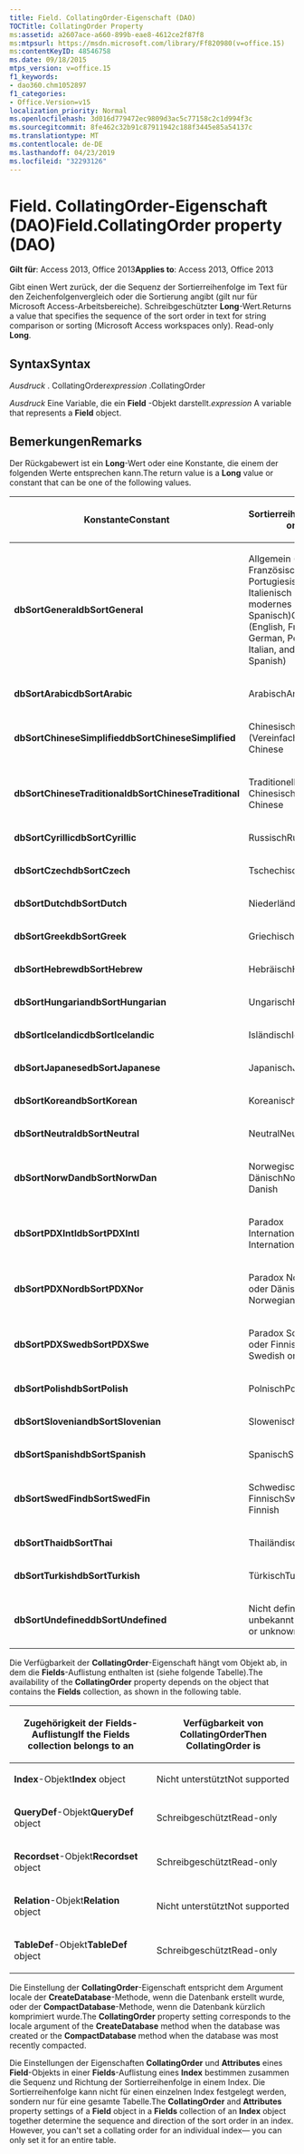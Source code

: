 ```yaml
---
title: Field. CollatingOrder-Eigenschaft (DAO)
TOCTitle: CollatingOrder Property
ms:assetid: a2607ace-a660-899b-eae8-4612ce2f87f8
ms:mtpsurl: https://msdn.microsoft.com/library/Ff820980(v=office.15)
ms:contentKeyID: 48546758
ms.date: 09/18/2015
mtps_version: v=office.15
f1_keywords:
- dao360.chm1052897
f1_categories:
- Office.Version=v15
localization_priority: Normal
ms.openlocfilehash: 3d016d779472ec9809d3ac5c77158c2c1d994f3c
ms.sourcegitcommit: 8fe462c32b91c87911942c188f3445e85a54137c
ms.translationtype: MT
ms.contentlocale: de-DE
ms.lasthandoff: 04/23/2019
ms.locfileid: "32293126"
---
```

# <a name="fieldcollatingorder-property-dao"></a><span data-ttu-id="d1f7d-102">Field. CollatingOrder-Eigenschaft (DAO)</span><span class="sxs-lookup"><span data-stu-id="d1f7d-102">Field.CollatingOrder property (DAO)</span></span>


<span data-ttu-id="d1f7d-103">**Gilt für**: Access 2013, Office 2013</span><span class="sxs-lookup"><span data-stu-id="d1f7d-103">**Applies to**: Access 2013, Office 2013</span></span>

<span data-ttu-id="d1f7d-p101">Gibt einen Wert zurück, der die Sequenz der Sortierreihenfolge im Text für den Zeichenfolgenvergleich oder die Sortierung angibt (gilt nur für Microsoft Access-Arbeitsbereiche). Schreibgeschützter **Long**-Wert.</span><span class="sxs-lookup"><span data-stu-id="d1f7d-p101">Returns a value that specifies the sequence of the sort order in text for string comparison or sorting (Microsoft Access workspaces only). Read-only **Long**.</span></span>

## <a name="syntax"></a><span data-ttu-id="d1f7d-106">Syntax</span><span class="sxs-lookup"><span data-stu-id="d1f7d-106">Syntax</span></span>

<span data-ttu-id="d1f7d-107">*Ausdruck* . CollatingOrder</span><span class="sxs-lookup"><span data-stu-id="d1f7d-107">*expression* .CollatingOrder</span></span>

<span data-ttu-id="d1f7d-108">*Ausdruck* Eine Variable, die ein **Field** -Objekt darstellt.</span><span class="sxs-lookup"><span data-stu-id="d1f7d-108">*expression* A variable that represents a **Field** object.</span></span>

## <a name="remarks"></a><span data-ttu-id="d1f7d-109">Bemerkungen</span><span class="sxs-lookup"><span data-stu-id="d1f7d-109">Remarks</span></span>

<span data-ttu-id="d1f7d-110">Der Rückgabewert ist ein **Long**-Wert oder eine Konstante, die einem der folgenden Werte entsprechen kann.</span><span class="sxs-lookup"><span data-stu-id="d1f7d-110">The return value is a **Long** value or constant that can be one of the following values.</span></span>

<table>
<colgroup>
<col style="width: 50%" />
<col style="width: 50%" />
</colgroup>
<thead>
<tr class="header">
<th><p><span data-ttu-id="d1f7d-111">Konstante</span><span class="sxs-lookup"><span data-stu-id="d1f7d-111">Constant</span></span></p></th>
<th><p><span data-ttu-id="d1f7d-112">Sortierreihenfolge</span><span class="sxs-lookup"><span data-stu-id="d1f7d-112">Sort order</span></span></p></th>
</tr>
</thead>
<tbody>
<tr class="odd">
<td><p><span data-ttu-id="d1f7d-113"><strong>dbSortGeneral</strong></span><span class="sxs-lookup"><span data-stu-id="d1f7d-113"><strong>dbSortGeneral</strong></span></span></p></td>
<td><p><span data-ttu-id="d1f7d-114">Allgemein (Englisch, Französisch, Deutsch, Portugiesisch, Italienisch und modernes Spanisch)</span><span class="sxs-lookup"><span data-stu-id="d1f7d-114">General (English, French, German, Portuguese, Italian, and Modern Spanish)</span></span></p></td>
</tr>
<tr class="even">
<td><p><span data-ttu-id="d1f7d-115"><strong>dbSortArabic</strong></span><span class="sxs-lookup"><span data-stu-id="d1f7d-115"><strong>dbSortArabic</strong></span></span></p></td>
<td><p><span data-ttu-id="d1f7d-116">Arabisch</span><span class="sxs-lookup"><span data-stu-id="d1f7d-116">Arabic</span></span></p></td>
</tr>
<tr class="odd">
<td><p><span data-ttu-id="d1f7d-117"><strong>dbSortChineseSimplified</strong></span><span class="sxs-lookup"><span data-stu-id="d1f7d-117"><strong>dbSortChineseSimplified</strong></span></span></p></td>
<td><p><span data-ttu-id="d1f7d-118">Chinesisch (Vereinfacht)</span><span class="sxs-lookup"><span data-stu-id="d1f7d-118">Simplified Chinese</span></span></p></td>
</tr>
<tr class="even">
<td><p><span data-ttu-id="d1f7d-119"><strong>dbSortChineseTraditional</strong></span><span class="sxs-lookup"><span data-stu-id="d1f7d-119"><strong>dbSortChineseTraditional</strong></span></span></p></td>
<td><p><span data-ttu-id="d1f7d-120">Traditionelles Chinesisch</span><span class="sxs-lookup"><span data-stu-id="d1f7d-120">Traditional Chinese</span></span></p></td>
</tr>
<tr class="odd">
<td><p><span data-ttu-id="d1f7d-121"><strong>dbSortCyrillic</strong></span><span class="sxs-lookup"><span data-stu-id="d1f7d-121"><strong>dbSortCyrillic</strong></span></span></p></td>
<td><p><span data-ttu-id="d1f7d-122">Russisch</span><span class="sxs-lookup"><span data-stu-id="d1f7d-122">Russian</span></span></p></td>
</tr>
<tr class="even">
<td><p><span data-ttu-id="d1f7d-123"><strong>dbSortCzech</strong></span><span class="sxs-lookup"><span data-stu-id="d1f7d-123"><strong>dbSortCzech</strong></span></span></p></td>
<td><p><span data-ttu-id="d1f7d-124">Tschechisch</span><span class="sxs-lookup"><span data-stu-id="d1f7d-124">Czech</span></span></p></td>
</tr>
<tr class="odd">
<td><p><span data-ttu-id="d1f7d-125"><strong>dbSortDutch</strong></span><span class="sxs-lookup"><span data-stu-id="d1f7d-125"><strong>dbSortDutch</strong></span></span></p></td>
<td><p><span data-ttu-id="d1f7d-126">Niederländisch</span><span class="sxs-lookup"><span data-stu-id="d1f7d-126">Dutch</span></span></p></td>
</tr>
<tr class="even">
<td><p><span data-ttu-id="d1f7d-127"><strong>dbSortGreek</strong></span><span class="sxs-lookup"><span data-stu-id="d1f7d-127"><strong>dbSortGreek</strong></span></span></p></td>
<td><p><span data-ttu-id="d1f7d-128">Griechisch</span><span class="sxs-lookup"><span data-stu-id="d1f7d-128">Greek</span></span></p></td>
</tr>
<tr class="odd">
<td><p><span data-ttu-id="d1f7d-129"><strong>dbSortHebrew</strong></span><span class="sxs-lookup"><span data-stu-id="d1f7d-129"><strong>dbSortHebrew</strong></span></span></p></td>
<td><p><span data-ttu-id="d1f7d-130">Hebräisch</span><span class="sxs-lookup"><span data-stu-id="d1f7d-130">Hebrew</span></span></p></td>
</tr>
<tr class="even">
<td><p><span data-ttu-id="d1f7d-131"><strong>dbSortHungarian</strong></span><span class="sxs-lookup"><span data-stu-id="d1f7d-131"><strong>dbSortHungarian</strong></span></span></p></td>
<td><p><span data-ttu-id="d1f7d-132">Ungarisch</span><span class="sxs-lookup"><span data-stu-id="d1f7d-132">Hungarian</span></span></p></td>
</tr>
<tr class="odd">
<td><p><span data-ttu-id="d1f7d-133"><strong>dbSortIcelandic</strong></span><span class="sxs-lookup"><span data-stu-id="d1f7d-133"><strong>dbSortIcelandic</strong></span></span></p></td>
<td><p><span data-ttu-id="d1f7d-134">Isländisch</span><span class="sxs-lookup"><span data-stu-id="d1f7d-134">Icelandic</span></span></p></td>
</tr>
<tr class="even">
<td><p><span data-ttu-id="d1f7d-135"><strong>dbSortJapanese</strong></span><span class="sxs-lookup"><span data-stu-id="d1f7d-135"><strong>dbSortJapanese</strong></span></span></p></td>
<td><p><span data-ttu-id="d1f7d-136">Japanisch</span><span class="sxs-lookup"><span data-stu-id="d1f7d-136">Japanese</span></span></p></td>
</tr>
<tr class="odd">
<td><p><span data-ttu-id="d1f7d-137"><strong>dbSortKorean</strong></span><span class="sxs-lookup"><span data-stu-id="d1f7d-137"><strong>dbSortKorean</strong></span></span></p></td>
<td><p><span data-ttu-id="d1f7d-138">Koreanisch</span><span class="sxs-lookup"><span data-stu-id="d1f7d-138">Korean</span></span></p></td>
</tr>
<tr class="even">
<td><p><span data-ttu-id="d1f7d-139"><strong>dbSortNeutral</strong></span><span class="sxs-lookup"><span data-stu-id="d1f7d-139"><strong>dbSortNeutral</strong></span></span></p></td>
<td><p><span data-ttu-id="d1f7d-140">Neutral</span><span class="sxs-lookup"><span data-stu-id="d1f7d-140">Neutral</span></span></p></td>
</tr>
<tr class="odd">
<td><p><span data-ttu-id="d1f7d-141"><strong>dbSortNorwDan</strong></span><span class="sxs-lookup"><span data-stu-id="d1f7d-141"><strong>dbSortNorwDan</strong></span></span></p></td>
<td><p><span data-ttu-id="d1f7d-142">Norwegisch oder Dänisch</span><span class="sxs-lookup"><span data-stu-id="d1f7d-142">Norwegian or Danish</span></span></p></td>
</tr>
<tr class="even">
<td><p><span data-ttu-id="d1f7d-143"><strong>dbSortPDXIntl</strong></span><span class="sxs-lookup"><span data-stu-id="d1f7d-143"><strong>dbSortPDXIntl</strong></span></span></p></td>
<td><p><span data-ttu-id="d1f7d-144">Paradox International</span><span class="sxs-lookup"><span data-stu-id="d1f7d-144">Paradox International</span></span></p></td>
</tr>
<tr class="odd">
<td><p><span data-ttu-id="d1f7d-145"><strong>dbSortPDXNor</strong></span><span class="sxs-lookup"><span data-stu-id="d1f7d-145"><strong>dbSortPDXNor</strong></span></span></p></td>
<td><p><span data-ttu-id="d1f7d-146">Paradox Norwegisch oder Dänisch</span><span class="sxs-lookup"><span data-stu-id="d1f7d-146">Paradox Norwegian or Danish</span></span></p></td>
</tr>
<tr class="even">
<td><p><span data-ttu-id="d1f7d-147"><strong>dbSortPDXSwe</strong></span><span class="sxs-lookup"><span data-stu-id="d1f7d-147"><strong>dbSortPDXSwe</strong></span></span></p></td>
<td><p><span data-ttu-id="d1f7d-148">Paradox Schwedisch oder Finnisch</span><span class="sxs-lookup"><span data-stu-id="d1f7d-148">Paradox Swedish or Finnish</span></span></p></td>
</tr>
<tr class="odd">
<td><p><span data-ttu-id="d1f7d-149"><strong>dbSortPolish</strong></span><span class="sxs-lookup"><span data-stu-id="d1f7d-149"><strong>dbSortPolish</strong></span></span></p></td>
<td><p><span data-ttu-id="d1f7d-150">Polnisch</span><span class="sxs-lookup"><span data-stu-id="d1f7d-150">Polish</span></span></p></td>
</tr>
<tr class="even">
<td><p><span data-ttu-id="d1f7d-151"><strong>dbSortSlovenian</strong></span><span class="sxs-lookup"><span data-stu-id="d1f7d-151"><strong>dbSortSlovenian</strong></span></span></p></td>
<td><p><span data-ttu-id="d1f7d-152">Slowenisch</span><span class="sxs-lookup"><span data-stu-id="d1f7d-152">Slovenian</span></span></p></td>
</tr>
<tr class="odd">
<td><p><span data-ttu-id="d1f7d-153"><strong>dbSortSpanish</strong></span><span class="sxs-lookup"><span data-stu-id="d1f7d-153"><strong>dbSortSpanish</strong></span></span></p></td>
<td><p><span data-ttu-id="d1f7d-154">Spanisch</span><span class="sxs-lookup"><span data-stu-id="d1f7d-154">Spanish</span></span></p></td>
</tr>
<tr class="even">
<td><p><span data-ttu-id="d1f7d-155"><strong>dbSortSwedFin</strong></span><span class="sxs-lookup"><span data-stu-id="d1f7d-155"><strong>dbSortSwedFin</strong></span></span></p></td>
<td><p><span data-ttu-id="d1f7d-156">Schwedisch oder Finnisch</span><span class="sxs-lookup"><span data-stu-id="d1f7d-156">Swedish or Finnish</span></span></p></td>
</tr>
<tr class="odd">
<td><p><span data-ttu-id="d1f7d-157"><strong>dbSortThai</strong></span><span class="sxs-lookup"><span data-stu-id="d1f7d-157"><strong>dbSortThai</strong></span></span></p></td>
<td><p><span data-ttu-id="d1f7d-158">Thailändisch</span><span class="sxs-lookup"><span data-stu-id="d1f7d-158">Thai</span></span></p></td>
</tr>
<tr class="even">
<td><p><span data-ttu-id="d1f7d-159"><strong>dbSortTurkish</strong></span><span class="sxs-lookup"><span data-stu-id="d1f7d-159"><strong>dbSortTurkish</strong></span></span></p></td>
<td><p><span data-ttu-id="d1f7d-160">Türkisch</span><span class="sxs-lookup"><span data-stu-id="d1f7d-160">Turkish</span></span></p></td>
</tr>
<tr class="odd">
<td><p><span data-ttu-id="d1f7d-161"><strong>dbSortUndefined</strong></span><span class="sxs-lookup"><span data-stu-id="d1f7d-161"><strong>dbSortUndefined</strong></span></span></p></td>
<td><p><span data-ttu-id="d1f7d-162">Nicht definiert oder unbekannt</span><span class="sxs-lookup"><span data-stu-id="d1f7d-162">Undefined or unknown</span></span></p></td>
</tr>
</tbody>
</table>


<span data-ttu-id="d1f7d-163">Die Verfügbarkeit der **CollatingOrder**-Eigenschaft hängt vom Objekt ab, in dem die **Fields**-Auflistung enthalten ist (siehe folgende Tabelle).</span><span class="sxs-lookup"><span data-stu-id="d1f7d-163">The availability of the **CollatingOrder** property depends on the object that contains the **Fields** collection, as shown in the following table.</span></span>

<table>
<colgroup>
<col style="width: 50%" />
<col style="width: 50%" />
</colgroup>
<thead>
<tr class="header">
<th><p><span data-ttu-id="d1f7d-164">Zugehörigkeit der Fields-Auflistung</span><span class="sxs-lookup"><span data-stu-id="d1f7d-164">If the Fields collection belongs to an</span></span></p></th>
<th><p><span data-ttu-id="d1f7d-165">Verfügbarkeit von CollatingOrder</span><span class="sxs-lookup"><span data-stu-id="d1f7d-165">Then CollatingOrder is</span></span></p></th>
</tr>
</thead>
<tbody>
<tr class="odd">
<td><p><span data-ttu-id="d1f7d-166"><strong>Index</strong>-Objekt</span><span class="sxs-lookup"><span data-stu-id="d1f7d-166"><strong>Index</strong> object</span></span></p></td>
<td><p><span data-ttu-id="d1f7d-167">Nicht unterstützt</span><span class="sxs-lookup"><span data-stu-id="d1f7d-167">Not supported</span></span></p></td>
</tr>
<tr class="even">
<td><p><span data-ttu-id="d1f7d-168"><strong>QueryDef</strong>-Objekt</span><span class="sxs-lookup"><span data-stu-id="d1f7d-168"><strong>QueryDef</strong> object</span></span></p></td>
<td><p><span data-ttu-id="d1f7d-169">Schreibgeschützt</span><span class="sxs-lookup"><span data-stu-id="d1f7d-169">Read-only</span></span></p></td>
</tr>
<tr class="odd">
<td><p><span data-ttu-id="d1f7d-170"><strong>Recordset</strong>-Objekt</span><span class="sxs-lookup"><span data-stu-id="d1f7d-170"><strong>Recordset</strong> object</span></span></p></td>
<td><p><span data-ttu-id="d1f7d-171">Schreibgeschützt</span><span class="sxs-lookup"><span data-stu-id="d1f7d-171">Read-only</span></span></p></td>
</tr>
<tr class="even">
<td><p><span data-ttu-id="d1f7d-172"><strong>Relation</strong>-Objekt</span><span class="sxs-lookup"><span data-stu-id="d1f7d-172"><strong>Relation</strong> object</span></span></p></td>
<td><p><span data-ttu-id="d1f7d-173">Nicht unterstützt</span><span class="sxs-lookup"><span data-stu-id="d1f7d-173">Not supported</span></span></p></td>
</tr>
<tr class="odd">
<td><p><span data-ttu-id="d1f7d-174"><strong>TableDef</strong>-Objekt</span><span class="sxs-lookup"><span data-stu-id="d1f7d-174"><strong>TableDef</strong> object</span></span></p></td>
<td><p><span data-ttu-id="d1f7d-175">Schreibgeschützt</span><span class="sxs-lookup"><span data-stu-id="d1f7d-175">Read-only</span></span></p></td>
</tr>
</tbody>
</table>


<span data-ttu-id="d1f7d-176">Die Einstellung der **CollatingOrder**-Eigenschaft entspricht dem Argument locale der **CreateDatabase**-Methode, wenn die Datenbank erstellt wurde,  oder der **CompactDatabase**-Methode, wenn die Datenbank kürzlich komprimiert wurde.</span><span class="sxs-lookup"><span data-stu-id="d1f7d-176">The **CollatingOrder** property setting corresponds to the locale argument of the **CreateDatabase** method when the database was created or the **CompactDatabase** method when the database was most recently compacted.</span></span>

<span data-ttu-id="d1f7d-p102">Die Einstellungen der Eigenschaften **CollatingOrder** und **Attributes** eines **Field**-Objekts in einer **Fields**-Auflistung eines **Index** bestimmen zusammen die Sequenz und Richtung der Sortierreihenfolge in einem Index. Die Sortierreihenfolge kann nicht für einen einzelnen Index festgelegt werden, sondern nur für eine gesamte Tabelle.</span><span class="sxs-lookup"><span data-stu-id="d1f7d-p102">The **CollatingOrder** and **Attributes** property settings of a **Field** object in a **Fields** collection of an **Index** object together determine the sequence and direction of the sort order in an index. However, you can't set a collating order for an individual index— you can only set it for an entire table.</span></span>

